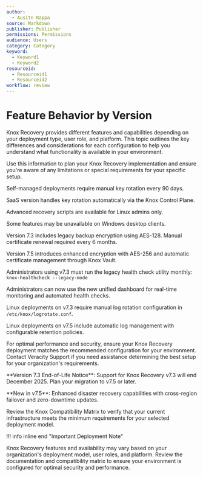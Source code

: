```yaml
---
author:
  - Ausitn Rappa
source: Markdown
publisher: Publisher
permissions: Permissions
audience: Users
category: Category
keyword:
  - Keyword1
  - Keyword2
resourceid:
  - Resourceid1
  - Resourceid2
workflow: review
---
```


# Feature Behavior by Version

Knox Recovery provides different features and capabilities depending on your deployment type, user role, and platform. This topic outlines the key differences and considerations for each configuration to help you understand what functionality is available in your environment.

Use this information to plan your Knox Recovery implementation and ensure you're aware of any limitations or special requirements for your specific setup.

<p product="self-managed">
  Self-managed deployments require manual key rotation every 90 days.
</p>

<p product="saas">
  SaaS version handles key rotation automatically via the Knox Control Plane.
</p>

<p audience="admin" platform="linux">
  Advanced recovery scripts are available for Linux admins only.
</p>

<p audience="user" platform="windows">
  Some features may be unavailable on Windows desktop clients.
</p>

<p product="v7.3">
  Version 7.3 includes legacy backup encryption using AES-128. Manual certificate renewal required every 6 months.
</p>

<p product="v7.5">
  Version 7.5 introduces enhanced encryption with AES-256 and automatic certificate management through Knox Vault.
</p>

<p product="v7.3" audience="admin">
  Administrators using v7.3 must run the legacy health check utility monthly:
  <code>knox-healthcheck --legacy-mode</code>
</p>

<p product="v7.5" audience="admin">
  Administrators can now use the new unified dashboard for real-time monitoring and automated health checks.
</p>

<p product="v7.3" platform="linux">
  Linux deployments on v7.3 require manual log rotation configuration in <code>/etc/knox/logrotate.conf</code>.
</p>

<p product="v7.5" platform="linux">
  Linux deployments on v7.5 include automatic log management with configurable retention policies.
</p>

For optimal performance and security, ensure your Knox Recovery deployment matches the recommended configuration for your environment. Contact Veracity Support if you need assistance determining the best setup for your organization's requirements.

<p product="v7.3">
  **Version 7.3 End-of-Life Notice**: Support for Knox Recovery v7.3 will end December 2025. Plan your migration to v7.5 or later.
</p>

<p product="v7.5">
  **New in v7.5**: Enhanced disaster recovery capabilities with cross-region failover and zero-downtime updates.
</p>

Review the Knox Compatibility Matrix to verify that your current infrastructure meets the minimum requirements for your selected deployment model.

!!! info inline end "Important Deployment Note"

  Knox Recovery features and availability may vary based on your organization's deployment model, user roles, and platform. Review the documentation and compatibility matrix to ensure your environment is configured for optimal security and performance.
